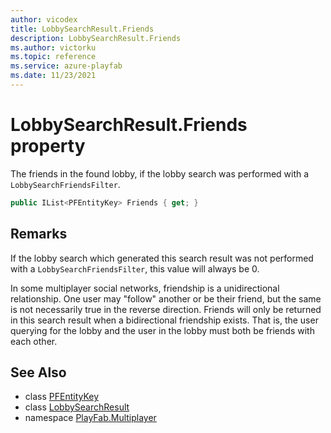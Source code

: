 ```yaml
---
author: vicodex
title: LobbySearchResult.Friends
description: LobbySearchResult.Friends
ms.author: victorku
ms.topic: reference
ms.service: azure-playfab
ms.date: 11/23/2021
---
```


# LobbySearchResult.Friends property

The friends in the found lobby, if the lobby search was performed with a `LobbySearchFriendsFilter`.

```csharp
public IList<PFEntityKey> Friends { get; }
```

## Remarks

If the lobby search which generated this search result was not performed with a `LobbySearchFriendsFilter`, this value will always be 0.

In some multiplayer social networks, friendship is a unidirectional relationship. One user may "follow" another or be their friend, but the same is not necessarily true in the reverse direction. Friends will only be returned in this search result when a bidirectional friendship exists. That is, the user querying for the lobby and the user in the lobby must both be friends with each other.

## See Also

* class [PFEntityKey](../PFEntityKey.md)
* class [LobbySearchResult](../LobbySearchResult.md)
* namespace [PlayFab.Multiplayer](../../PlayFabMultiplayerSDK.md)

